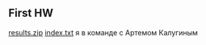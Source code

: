 ## First HW

[results.zip](https://github.com/pineapple-lemonade/itis-intelligent-search/blob/main/results.zip)
[index.txt](https://github.com/pineapple-lemonade/itis-intelligent-search/blob/main/index/index.txt)
я в команде с Артемом Калугиным